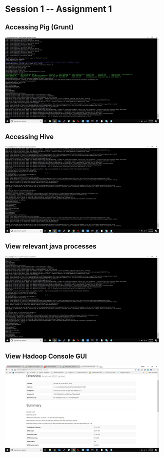 # Session 1 -- Assignment 1
## Accessing Pig (Grunt)
![Pig](grunt.jpg)
## Accessing Hive
![Hive](hive.jpg)
## View relevant java processes
![Running jps](jps.jpg)
## View Hadoop Console GUI
![Hadoop Console](hadoop_gui.jpg)
